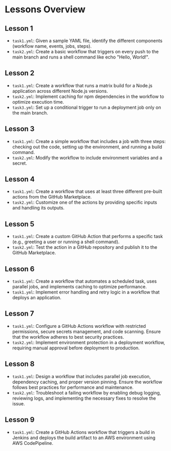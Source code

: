 # Lessons Overview

## Lesson 1
  - `task1.yml`: Given a sample YAML file, identify the different components (workflow name, events, jobs, steps).
  - `task2.yml`: Create a basic workflow that triggers on every push to the main branch and runs a shell command like echo "Hello, World!".

## Lesson 2
  - `task1.yml`: Create a workflow that runs a matrix build for a Node.js application across different Node.js versions.
  - `task2.yml`: Implement caching for npm dependencies in the workflow to optimize execution time.
  - `task3.yml`: Set up a conditional trigger to run a deployment job only on the main branch.

## Lesson 3
  - `task1.yml`: Create a simple workflow that includes a job with three steps: checking out the code, setting up the environment, and running a build command.
  - `task2.yml`: Modify the workflow to include environment variables and a secret.

## Lesson 4
  - `task1.yml`: Create a workflow that uses at least three different pre-built actions from the GitHub Marketplace.
  - `task2.yml`: Customize one of the actions by providing specific inputs and handling its outputs.

## Lesson 5
  - `task1.yml`: Create a custom GitHub Action that performs a specific task (e.g., greeting a user or running a shell command).
  - `task2.yml`: Test the action in a GitHub repository and publish it to the GitHub Marketplace.
    
## Lesson 6
  - `task1.yml`: Create a workflow that automates a scheduled task, uses parallel jobs, and implements caching to optimize performance.
  - `task1.yml`: Implement error handling and retry logic in a workflow that deploys an application.

## Lesson 7
  - `task1.yml`: Configure a GitHub Actions workflow with restricted permissions, secure secrets management, and code scanning. Ensure that the workflow adheres to best security practices.
  - `task2.yml`: Implement environment protection in a deployment workflow, requiring manual approval before deployment to production.
    
## Lesson 8
  - `task1.yml`: Design a workflow that includes parallel job execution, dependency caching, and proper version pinning. Ensure the workflow follows best practices for performance and maintenance.
  - `task2.yml`: Troubleshoot a failing workflow by enabling debug logging, reviewing logs, and implementing the necessary fixes to resolve the issue.

## Lesson 9
  - `task1.yml`: Create a GitHub Actions workflow that triggers a build in Jenkins and deploys the build artifact to an AWS environment using AWS CodePipeline.
